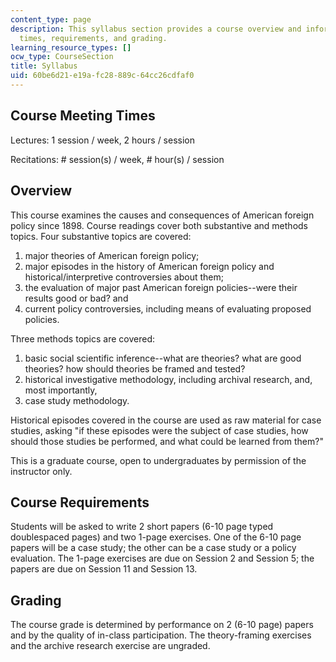 ```yaml
---
content_type: page
description: This syllabus section provides a course overview and information on meeting
  times, requirements, and grading.
learning_resource_types: []
ocw_type: CourseSection
title: Syllabus
uid: 60be6d21-e19a-fc28-889c-64cc26cdfaf0
---
```


Course Meeting Times
--------------------

Lectures: 1 session / week, 2 hours / session

Recitations: # session(s) / week, # hour(s) / session

Overview
--------

This course examines the causes and consequences of American foreign policy since 1898. Course readings cover both substantive and methods topics. Four substantive topics are covered:

1.  major theories of American foreign policy;
2.  major episodes in the history of American foreign policy and historical/interpretive controversies about them;
3.  the evaluation of major past American foreign policies--were their results good or bad? and
4.  current policy controversies, including means of evaluating proposed policies.

Three methods topics are covered:

1.  basic social scientific inference--what are theories? what are good theories? how should theories be framed and tested?
2.  historical investigative methodology, including archival research, and, most importantly,
3.  case study methodology.

Historical episodes covered in the course are used as raw material for case studies, asking "if these episodes were the subject of case studies, how should those studies be performed, and what could be learned from them?"

This is a graduate course, open to undergraduates by permission of the instructor only.

Course Requirements
-------------------

Students will be asked to write 2 short papers (6-10 page typed doublespaced pages) and two 1-page exercises. One of the 6-10 page papers will be a case study; the other can be a case study or a policy evaluation. The 1-page exercises are due on Session 2 and Session 5; the papers are due on Session 11 and Session 13.

Grading
-------

The course grade is determined by performance on 2 (6-10 page) papers and by the quality of in-class participation. The theory-framing exercises and the archive research exercise are ungraded.